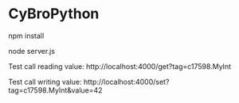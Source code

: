 # CyBroPython

npm install

node server.js

Test call reading value:
http://localhost:4000/get?tag=c17598.MyInt

Test call writing value:
http://localhost:4000/set?tag=c17598.MyInt&value=42
